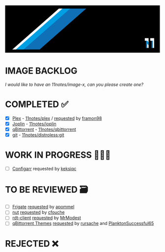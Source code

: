 ![banner](https://github.com/11notes/static/blob/main/img/banner/README.png?raw=true)

# IMAGE BACKLOG
*I would like to have an 11notes/image-x, can you please create one?*

# COMPLETED ✅
- [x] [Plex](https://github.com/plexinc/pms-docker) - [11notes/plex](https://github.com/11notes/docker-plex) / [requested](https://github.com/11notes/RTFM/issues/5) by [framon98](https://github.com/framon98)
- [x] [Joplin](https://github.com/laurent22/joplin) - [11notes/joplin](https://github.com/11notes/docker-joplin)
- [x] [qBittorrent](https://github.com/qbittorrent/qBittorrent) - [11notes/qbittorrent](https://github.com/11notes/docker-qbittorrent)
- [x] [git](https://github.com/git/git) - [11notes/distroless:git](https://github.com/11notes/docker-distroless/blob/master/git.dockerfile)

# WORK IN PROGRESS 👨🏻‍💻
- [ ] [Configarr](https://github.com/raydak-labs/configarr) requested by [keksiqc](https://www.reddit.com/user/keksiqc/)

# TO BE REVIEWED 🗃
- [ ] [Frigate](https://github.com/blakeblackshear/frigate) [requested](https://github.com/11notes/RTFM/issues/9) by [apommel](https://github.com/apommel)
- [ ] [nut](https://github.com/networkupstools/nut) [requested](https://www.reddit.com/r/elevennotes/comments/1moc7a3/up_to_date_nut_docker_image/) by [cfouche](https://www.reddit.com/user/cfouche/)
- [ ] [rdt-client](https://github.com/rogerfar/rdt-client) [requested](https://github.com/11notes/docker-radarr/issues/1) by [MrModest](https://github.com/MrModest)
- [ ] [qBittorrent Themes](https://github.com/qbittorrent/qBittorrent/wiki/List-of-known-qBittorrent-themes) [requested](https://www.reddit.com/r/selfhosted/comments/1nj9dg2/comment/neoo427/) by [rursache](https://www.reddit.com/user/rursache/) and [PlanktonSuccessful65](https://www.reddit.com/user/PlanktonSuccessful65/)

# REJECTED ❌
